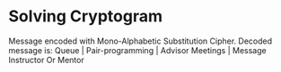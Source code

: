 # Solving Cryptogram

Message encoded with Mono-Alphabetic Substitution Cipher.
Decoded message is:
Queue | Pair-programming | Advisor Meetings | Message Instructor Or Mentor
